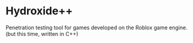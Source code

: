 # Hydroxide++

Penetration testing tool for games developed on the Roblox game engine. (but this time, written in C++)
